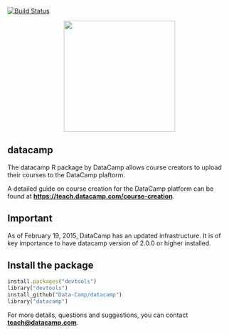 [![Build Status](https://api.travis-ci.org/Data-Camp/datacamp.svg?branch=master)](https://travis-ci.org/Data-Camp/datacamp)
<p align="center">
<img src="https://s3.amazonaws.com/assets.datacamp.com/img/logo/logo_blue_full.svg" width="250">
</p>

## datacamp

The datacamp R package by DataCamp allows course creators to upload their courses to the DataCamp plaftorm.

A detailed guide on course creation for the DataCamp platform can be found at <b>https://teach.datacamp.com/course-creation</b>.

## Important

As of February 19, 2015, DataCamp has an updated infrastructure. It is of key importance to have datacamp version of 2.0.0 or higher installed.

## Install the package

```ruby
install.packages("devtools")
library("devtools")
install_github("Data-Camp/datacamp")
library("datacamp")
```

For more details, questions and suggestions, you can contact <b>teach@datacamp.com</b>.
